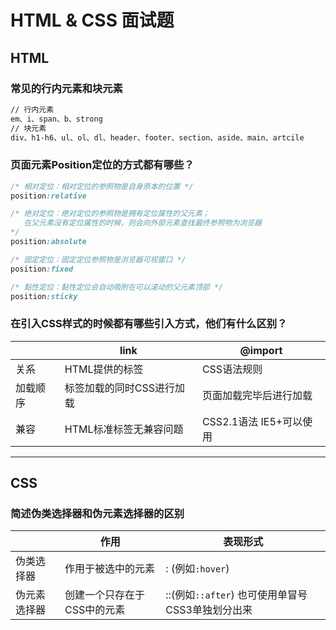 # HTML & CSS 面试题

## HTML

### 常见的行内元素和块元素

```html
// 行内元素
em、i、span、b、strong
// 块元素
div、h1-h6、ul、ol、dl、header、footer、section、aside、main、artcile
```

### 页面元素Position定位的方式都有哪些？

```css
/* 相对定位：相对定位的参照物是自身原本的位置 */
position:relative

/* 绝对定位：绝对定位的参照物是拥有定位属性的父元素；
   在父元素没有定位属性的时候，则会向外部元素查找最终参照物为浏览器
*/
position:absolute

/* 固定定位：固定定位参照物是浏览器可视窗口 */
position:fixed

/* 黏性定位：黏性定位会自动吸附在可以滚动的父元素顶部 */
position:sticky
```

### 在引入CSS样式的时候都有哪些引入方式，他们有什么区别？

|          | link                      | @import                 |
| -------- | ------------------------- | ----------------------- |
| 关系     | HTML提供的标签            | CSS语法规则             |
| 加载顺序 | 标签加载的同时CSS进行加载 | 页面加载完毕后进行加载  |
| 兼容     | HTML标准标签无兼容问题    | CSS2.1语法 IE5+可以使用 |







<hr>

## CSS

### 简述伪类选择器和伪元素选择器的区别

|              | 作用                        | 表现形式                                         |
| ------------ | --------------------------- | ------------------------------------------------ |
| 伪类选择器   | 作用于被选中的元素          | : (例如`:hover`)                                 |
| 伪元素选择器 | 创建一个只存在于CSS中的元素 | ::(例如`::after`) 也可使用单冒号CSS3单独划分出来 |


